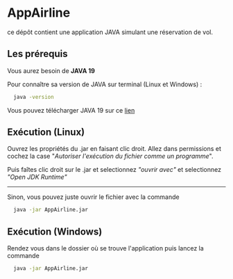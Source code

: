 # AppAirline

ce dépôt contient une application JAVA simulant une réservation de vol.

## Les prérequis

Vous aurez besoin de __JAVA 19__


Pour connaître sa version de JAVA sur terminal (Linux et Windows) :

```bash
  java -version
```

Vous pouvez télécharger JAVA 19 sur ce [lien](https://www.oracle.com/java/technologies/downloads/) 

## Exécution (Linux)
Ouvrez les propriétés du .jar en faisant clic droit. Allez dans permissions et cochez la case "*Autoriser l'exécution du fichier comme un programme*".

Puis faîtes clic droit sur le .jar et selectionnez *"ouvrir avec"* et selectionnez *"Open JDK Runtime"*

---
Sinon, vous pouvez juste ouvrir le fichier avec la commande 

```bash
  java -jar AppAirline.jar
```
## Exécution (Windows)

Rendez vous dans le dossier où se trouve l'application puis lancez la commande 
```bash
  java -jar AppAirline.jar
```
